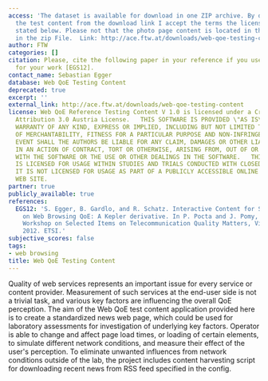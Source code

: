 ```yaml
---
access: 'The dataset is available for download in one ZIP archive. By downloading
  the test content from the download link I accept the terms the licensing conditions
  stated below. Please not that the photo page content is located in the folder /www/fakebook/
  in the zip File.  Link: http://ace.ftw.at/downloads/web-qoe-testing-content/newspage-v1.0'
author: FTW
categories: []
citation: Please, cite the following paper in your reference if you use this Database
  for your work [EGS12].
contact_name: Sebastian Egger
database: Web QoE Testing Content
deprecated: true
excerpt: ''
external_link: http://ace.ftw.at/downloads/web-qoe-testing-content
license: Web QoE Reference Testing Content V 1.0 is licensed under a Creative Commons
  Attribution 3.0 Austria License.   THIS SOFTWARE IS PROVIDED \"AS IS\", WITHOUT
  WARRANTY OF ANY KIND, EXPRESS OR IMPLIED, INCLUDING BUT NOT LIMITED TO THE WARRANTIES
  OF MERCHANTABILITY, FITNESS FOR A PARTICULAR PURPOSE AND NON-INFRINGEMENT. IN NO
  EVENT SHALL THE AUTHORS BE LIABLE FOR ANY CLAIM, DAMAGES OR OTHER LIABILITY, WHETHER
  IN AN ACTION OF CONTRACT, TORT OR OTHERWISE, ARISING FROM, OUT OF OR IN CONNECTION
  WITH THE SOFTWARE OR THE USE OR OTHER DEALINGS IN THE SOFTWARE.   THIS SOFTWARE
  IS LICENSED FOR USAGE WITHIN STUDIES AND TRIALS CONDUCTED WITH CLOSED USER GROUPS.
  IT IS NOT LICENSED FOR USAGE AS PART OF A PUBLICLY ACCESSIBLE ONLINE SERVICE OR
  WEB SITE.
partner: true
publicly_available: true
references:
  EGS12: 'S. Egger, B. Gardlo, and R. Schatz. Interactive Content for Subjective Studies
    on Web Browsing QoE: A Kepler derivative. In P. Pocta and J. Pomy, editors, ETSI
    Workshop on Selected Items on Telecommunication Quality Matters, Vienna, Austria,
    2012. ETSI.'
subjective_scores: false
tags:
- web browsing
title: Web QoE Testing Content
---
```


Quality of web services represents an important issue for every service or content provider. Measurement of such services at the end-user side is not a trivial task, and various key factors are influencing the overall QoE perception. The aim of the Web QoE test content application provided here is to create a standardized news web page, which could be used for laboratory assessments for investigation of underlying key factors. Operator is able to change and affect page load times, or loading of certain elements, to simulate different network conditions, and measure their effect of the user\'s perception. To eliminate unwanted influences from network conditions outside of the lab, the project includes content harvesting script for downloading recent news from RSS feed specified in the config.